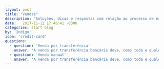 ```yaml
---
layout: post
title: "Vendas"
description: "Soluções, dicas e respostas com relação ao processo de execução de vendas."
date:   2017-11-12 17:46:41 -0300
categories: start blog
by: 'Indigo'
icon: 'credit-card'
questions:
  - question: 'Venda por transferência'
    answer: 'A venda por transferência bancária deve, como toda e qualquer venda, ser registrada no sistema. Contudo, existem dois tipos de venda por transferência: transferência presencial e a transferência não presencial.'
  - question: 'Venda manual'
    answer: 'A venda por transferência bancária deve, como toda e qualquer venda, ser registrada no sistema. Contudo, existem dois tipos de venda por transferência: transferência presencial e a transferência não presencial.'
---
```


